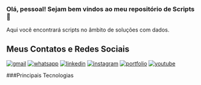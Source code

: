 ### Olá, pessoal! Sejam bem vindos ao meu repositório de Scripts 👋

Aqui você encontrará scripts no âmbito de soluções com dados.


## Meus Contatos e Redes Sociais
[![gmail](https://img.shields.io/badge/Gmail-D14836?style=for-the-badge&logo=gmail&logoColor=white)]()
[![whatsapp](https://img.shields.io/badge/WhatsApp-25D366?style=for-the-badge&logo=whatsapp&logoColor=white)]()
[![linkedin](https://img.shields.io/badge/LinkedIn-0077B5?style=for-the-badge&logo=linkedin&logoColor=white)]()
[![instagram](https://img.shields.io/badge/Instagram-E4405F?style=for-the-badge&logo=instagram&logoColor=white)]()
[![portfolio](https://img.shields.io/badge/website-000000?style=for-the-badge&logo=About.me&logoColor=white)]()
[![youtube](https://img.shields.io/badge/YouTube-FF0000?style=for-the-badge&logo=youtube&logoColor=white)]()



###Principais Tecnologias
